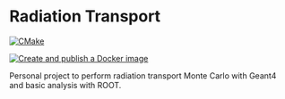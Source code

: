 # Radiation Transport

[![CMake](https://github.com/lobis/radiation-transport/actions/workflows/cmake.yml/badge.svg)](https://github.com/lobis/radiation-transport/actions/workflows/cmake.yml)

[![Create and publish a Docker image](https://github.com/lobis/radiation-transport/actions/workflows/docker.yml/badge.svg)](https://github.com/lobis/radiation-transport/actions/workflows/docker.yml)

Personal project to perform radiation transport Monte Carlo with Geant4 and basic analysis with ROOT.

